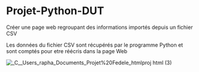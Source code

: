 # Projet-Python-DUT

Créer une page web regroupant des informations importés depuis un fichier CSV

Les données du fichier CSV sont récupérés par le programme Python et sont comptés pour etre réécris dans la page Web


![_C__Users_rapha_Documents_Projet%20Fedele_htmlproj html (3)](https://user-images.githubusercontent.com/103072020/161852836-3f92f41f-ecd1-4f74-b875-6297341ad2ef.png)
